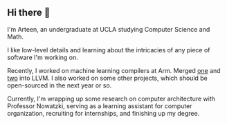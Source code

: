 ## Hi there 👋

I'm Arteen, an undergraduate at UCLA studying Computer Science and Math.

I like low-level details and learning about the intricacies of any piece of software I'm working on.

Recently, I worked on machine learning compilers at Arm. Merged [one](https://github.com/llvm/llvm-project/pull/108260) and [two](https://github.com/llvm/llvm-project/pull/108133) into LLVM. I also worked on some other projects, which should be open-sourced in the next year or so.

Currently, I'm wrapping up some research on computer architecture with Professor Nowatzki, serving as a learning assistant for computer organization, recruiting for internships, and finishing up my degree.
